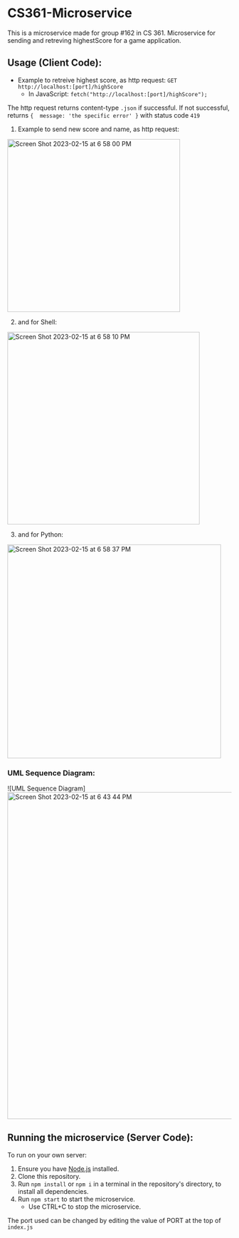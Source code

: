 # CS361-Microservice

This is a microservice made for group #162 in CS 361. 
Microservice for sending and retreving highestScore for a game application.


## Usage (Client Code):
- Example to retreive highest score, as http request: `GET http://localhost:[port]/highScore`
    - In JavaScript: `fetch("http://localhost:[port]/highScore");`

The http request returns content-type `.json` if successful. If not successful, returns `{  message: 'the specific error' }` with status code `419`

1. Example to send new score and name, as http request:

<img width="388" alt="Screen Shot 2023-02-15 at 6 58 00 PM" src="https://user-images.githubusercontent.com/115046607/219256880-6310e141-f941-4329-a793-e401dea2f736.png">

2. and for Shell: 

<img width="432" alt="Screen Shot 2023-02-15 at 6 58 10 PM" src="https://user-images.githubusercontent.com/115046607/219256883-e3176684-aa25-4c60-91ce-359cecd9ec01.png">

3. and for Python:

<img width="480" alt="Screen Shot 2023-02-15 at 6 58 37 PM" src="https://user-images.githubusercontent.com/115046607/219256885-cf1a4ee9-49e7-4294-bf94-4e738ff17cb7.png">

### UML Sequence Diagram:

![UML Sequence Diagram] <img width="734" alt="Screen Shot 2023-02-15 at 6 43 44 PM" src="https://user-images.githubusercontent.com/115046607/219254797-ca66c89a-02ee-4976-903c-11350116e778.png">

## Running the microservice (Server Code):
To run on your own server:
1. Ensure you have [Node.js](https://nodejs.org/en/) installed.
2. Clone this repository.
3. Run `npm install` or `npm i` in a terminal in the repository's directory, to install all dependencies.
4. Run `npm start` to start the microservice.
    - Use CTRL+C to stop the microservice.

The port used can be changed by editing the value of PORT at the top of `index.js`
